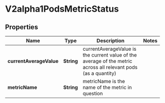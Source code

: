 
# V2alpha1PodsMetricStatus

## Properties
Name | Type | Description | Notes
------------ | ------------- | ------------- | -------------
**currentAverageValue** | **String** | currentAverageValue is the current value of the average of the metric across all relevant pods (as a quantity) | 
**metricName** | **String** | metricName is the name of the metric in question | 



